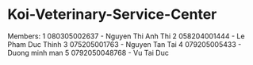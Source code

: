 # Koi-Veterinary-Service-Center
Members:
1 080305002637 - Nguyen Thi Anh Thi
2 058204001444 - Le Pham Duc Thinh
3 075205001763 - Nguyen Tan Tai
4 079205005433 - Duong minh man 
5 0792050048768 - Vu Tai Duc
